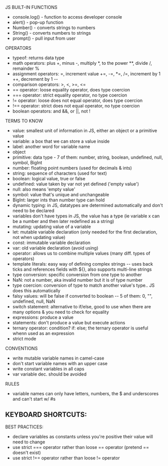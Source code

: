 JS BUILT-IN FUNCTIONS
- console.log() - function to access developer console
- alert() - pop-up function
- Number() - converts strings to numbers
- String() - converts numbers to strings
- prompt() - pull input from user

OPERATORS
- typeof: returns data type
- math operators: plus +, minus -, multiply *, to the power **, divide /, remainder %
- assignment operators: =, increment value +=, -=, *=, /=, increment by 1 ++, decrement by 1 --
- comparison operators: >, <, >=, <=
- == operator: loose equality operator, does type coercion
- === operator: strict equality operator, no type coercion
- != operator: loose does not equal operator, does type coercion
- !== operator: strict does not equal operator, no type coercion
- boolean operators: and &&, or ||, not !

TERMS TO KNOW
- value: smallest unit of information in JS, either an object or a primitive value
- variable: a box that we can store a value inside
- label: another word for variable name
- object
- primitive: data type - 7 of them: number, string, boolean, undefined, null, symbol, BigInt
- number: floating point numbers (used for decimals & ints)
- string: sequence of characters (used for text)
- boolean: logical value, true or false
- undefined: value taken by var not yet defined ('empty value')
- null: also means 'empty value'
- symbol: value that's unique and unchangeable
- BigInt: larger ints than number type can hold
- dynamic typing: in JS, datatypes are determined automatically and don't need to be declared
- variables don't have types in JS, the value has a type (ie variable x can be a number and then later redefined as a string)
- mutating: updating value of a variable
- let: mutable variable declaration (only needed for the first declaration, not when updating value)
- const: immutable variable declaration
- var: old variable declaration (avoid using)
- operator: allows us to combine multiple values (many diff. types of operators)
- template literals: easy way of defining complex strings -- uses back ticks and references fields with ${}, also supports multi-line strings
- type conversion: specific conversion from one type to another
- NaN: not a number, aka invalid number but it is of type number
- type coercion: conversion of type to match another value's type.. JS does this automatically
- falsy values: will be false if converted to boolean -- 5 of them: 0, "", undefined, null, NaN
- switch statement: alternative to if/else, good to use when there are many options & you need to check for equality
- expressions: produce a value
- statements: don't produce a value but execute actions
- ternary operator: condition? if: else; the ternary operator is useful whenn used as an expression
- strict mode

CONVENTIONS
- write mutable variable names in camel-case
- don't start variable names with an upper case
- write constant variables in all caps
- var variable dec. should be avoided 

RULES
- variable names can only have letters, numbers, the $ and underscores and can't start w/ #s

KEYBOARD SHORTCUTS:
- 

BEST PRACTICES:
- declare variables as constants unless you're positive their value will need to change
- use strict === operator rather than loose == operator (pretend == doesn't exist)
- use strict !== operator rather than loose != operator 